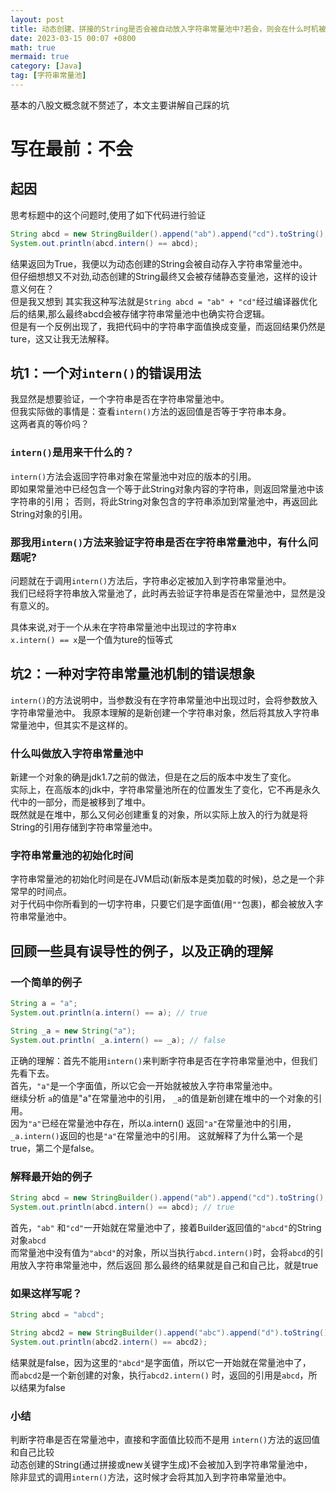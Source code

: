 ```yaml
---
layout: post
title: 动态创建、拼接的String是否会被自动放入字符串常量池中?若会，则会在什么时机被放入字符串常量池中
date: 2023-03-15 00:07 +0800
math: true
mermaid: true
category: [Java]
tag: [字符串常量池]
---
```

基本的八股文概念就不赘述了，本文主要讲解自己踩的坑
# 写在最前：不会

## 起因

思考标题中的这个问题时,使用了如下代码进行验证

```java
String abcd = new StringBuilder().append("ab").append("cd").toString();
System.out.println(abcd.intern() == abcd);
```

结果返回为True，我便以为动态创建的String会被自动存入字符串常量池中。  
但仔细想想又不对劲,动态创建的String最终又会被存储静态变量池，这样的设计意义何在？  
但是我又想到  其实我这种写法就是`String abcd = "ab" + "cd"`经过编译器优化后的结果,那么最终abcd会被存储字符串常量池中也确实符合逻辑。  
但是有一个反例出现了，我把代码中的字符串字面值换成变量，而返回结果仍然是ture，这又让我无法解释。

## 坑1：一个对`intern()`的错误用法

我显然是想要验证，一个字符串是否在字符串常量池中。  
但我实际做的事情是：查看`intern()`方法的返回值是否等于字符串本身。  
这两者真的等价吗？

### `intern()`是用来干什么的？  
`intern()`方法会返回字符串对象在常量池中对应的版本的引用。  
即如果常量池中已经包含一个等于此String对象内容的字符串，则返回常量池中该字符串的引用；
否则，将此String对象包含的字符串添加到常量池中，再返回此String对象的引用。

### 那我用`intern()`方法来验证字符串是否在字符串常量池中，有什么问题呢?  
问题就在于调用`intern()`方法后，字符串必定被加入到字符串常量池中。  
我们已经将字符串放入常量池了，此时再去验证字符串是否在常量池中，显然是没有意义的。

具体来说,对于一个从未在字符串常量池中出现过的字符串x  
`x.intern() == x`是一个值为ture的恒等式

## 坑2：一种对字符串常量池机制的错误想象

`intern()`的方法说明中，当参数没有在字符串常量池中出现过时，会将参数放入字符串常量池中。
我原本理解的是新创建一个字符串对象，然后将其放入字符串常量池中，但其实不是这样的。

### 什么叫做放入字符串常量池中
新建一个对象的确是jdk1.7之前的做法，但是在之后的版本中发生了变化。  
实际上，在高版本的jdk中，字符串常量池所在的位置发生了变化，它不再是永久代中的一部分，而是被移到了堆中。  
既然就是在堆中，那么又何必创建重复的对象，所以实际上放入的行为就是将String的引用存储到字符串常量池中。

### 字符串常量池的初始化时间
字符串常量池的初始化时间是在JVM启动(新版本是类加载的时候)，总之是一个非常早的时间点。  
对于代码中你所看到的一切字符串，只要它们是字面值(用`""`包裹)，都会被放入字符串常量池中。

## 回顾一些具有误导性的例子，以及正确的理解

### 一个简单的例子
```java
String a = "a";
System.out.println(a.intern() == a); // true

String _a = new String("a");
System.out.println( _a.intern() == _a); // false
```
正确的理解：首先不能用`intern()`来判断字符串是否在字符串常量池中，但我们先看下去。  
首先，`"a"`是一个字面值，所以它会一开始就被放入字符串常量池中。  
继续分析 `a`的值是"a"在常量池中的引用， `_a`的值是新创建在堆中的一个对象的引用。  
因为`"a"`已经在常量池中存在，所以a.intern() 返回`"a"`在常量池中的引用，`_a.intern()`返回的也是`"a"`在常量池中的引用。
这就解释了为什么第一个是true，第二个是false。

### 解释最开始的例子
```java
String abcd = new StringBuilder().append("ab").append("cd").toString();
System.out.println(abcd.intern() == abcd); // true
```
首先，`"ab"` 和`"cd"`一开始就在常量池中了，接着Builder返回值的`"abcd"`的String对象`abcd`  
而常量池中没有值为`"abcd"`的对象，所以当执行`abcd.intern()`时，会将`abcd`的引用放入字符串常量池中，然后返回
那么最终的结果就是自己和自己比，就是true

### 如果这样写呢？
```java
String abcd = "abcd";

String abcd2 = new StringBuilder().append("abc").append("d").toString();
System.out.println(abcd2.intern() == abcd2);

```
结果就是false，因为这里的`"abcd"`是字面值，所以它一开始就在常量池中了，  
而`abcd2`是一个新创建的对象，执行`abcd2.intern()` 时，返回的引用是`abcd`，所以结果为false

### 小结
判断字符串是否在常量池中，直接和字面值比较而不是用 `intern()`方法的返回值和自己比较  
动态创建的String(通过拼接或new关键字生成)不会被加入到字符串常量池中，    
除非显式的调用`intern()`方法，这时候才会将其加入到字符串常量池中。

